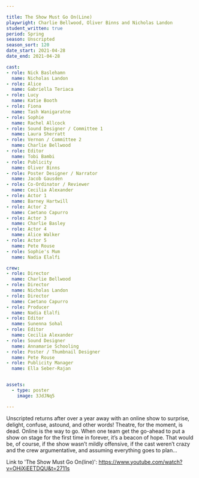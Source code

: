 ```yaml
---

title: The Show Must Go On(Line)
playwright: Charlie Bellwood, Oliver Binns and Nicholas Landon
student_written: true
period: Spring
season: Unscripted
season_sort: 120
date_start: 2021-04-28
date_end: 2021-04-28

cast:
- role: Nick Baslehamn
  name: Nicholas Landon
- role: Alice
  name: Gabriella Teriaca
- role: Lucy
  name: Katie Booth
- role: Fiona
  name: Tash Wanigaratne
- role: Sophie
  name: Rachel Allcock
- role: Sound Designer / Committee 1
  name: Laura Sherratt
- role: Vernon / Committee 2
  name: Charlie Bellwood
- role: Editor 
  name: Tobi Bambi
- role: Publicity 
  name: Oliver Binns
- role: Poster Designer / Narrator
  name: Jacob Gausden
- role: Co-Ordinator / Reviewer
  name: Cecilia Alexander
- role: Actor 1
  name: Barney Hartwill
- role: Actor 2
  name: Caetano Capurro
- role: Actor 3
  name: Charlie Basley
- role: Actor 4
  name: Alice Walker
- role: Actor 5
  name: Pete Rouse
- role: Sophie's Mum
  name: Nadia Elalfi

crew:
- role: Director
  name: Charlie Bellwood
- role: Director 
  name: Nicholas Landon
- role: Director
  name: Caetano Capurro
- role: Producer
  name: Nadia Elalfi
- role: Editor
  name: Sunenna Sohal
- role: Editor
  name: Cecilia Alexander
- role: Sound Designer
  name: Annamarie Schooling
- role: Poster / Thumbnail Designer
  name: Pete Rouse
- role: Publicity Manager
  name: Ella Seber-Rajan


assets:
  - type: poster
    image: 3JdJNq5

---
```

Unscripted returns after over a year away with an online show to surprise, delight, confuse, astound, and other words! Theatre, for the moment, is dead. Online is the way to go. When one team get the go-ahead to put a show on stage for the first time in forever, it’s a beacon of hope. That would be, of course, if the show wasn’t mildly offensive, if the cast weren’t crazy and the crew argumentative, and assuming everything goes to plan...

Link to 'The Show Must Go On(line)': https://www.youtube.com/watch?v=OHjXiEETDQU&t=2711s

